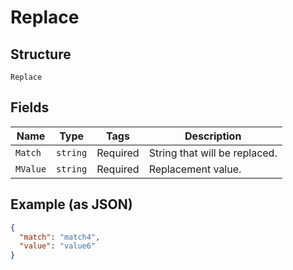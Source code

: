 
# Replace

## Structure

`Replace`

## Fields

| Name | Type | Tags | Description |
|  --- | --- | --- | --- |
| `Match` | `string` | Required | String that will be replaced. |
| `MValue` | `string` | Required | Replacement value. |

## Example (as JSON)

```json
{
  "match": "match4",
  "value": "value6"
}
```

